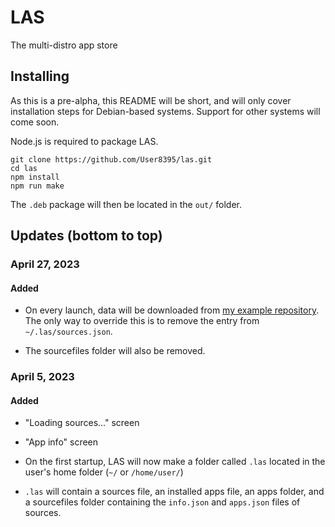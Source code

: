 # LAS
The multi-distro app store

## Installing
As this is a pre-alpha, this README will be short, and will only cover installation steps for Debian-based systems. Support for other systems will come soon.

Node.js is required to package LAS.


```
git clone https://github.com/User8395/las.git
cd las
npm install
npm run make
```

The `.deb` package will then be located in the `out/` folder.

## Updates (bottom to top)

### April 27, 2023
#### Added
+ On every launch, data will be downloaded from [my example repository](https://github.com/User8395/example-las-source). The only way to override this is to remove the entry from `~/.las/sources.json`.
- The sourcefiles folder will also be removed. 

### April 5, 2023
#### Added
+ "Loading sources..." screen

+ "App info" screen

+ On the first startup, LAS will now make a folder called `.las` located in the user's home folder (`~/` or `/home/user/`)

- `.las` will contain a sources file, an installed apps file, an apps folder, and a sourcefiles folder containing the `info.json` and `apps.json` files of sources.